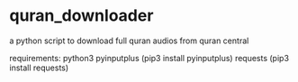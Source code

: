 # quran_downloader
a python script to download full quran audios from quran central


requirements:
  python3
  pyinputplus (pip3 install pyinputplus)
  requests (pip3 install requests)
